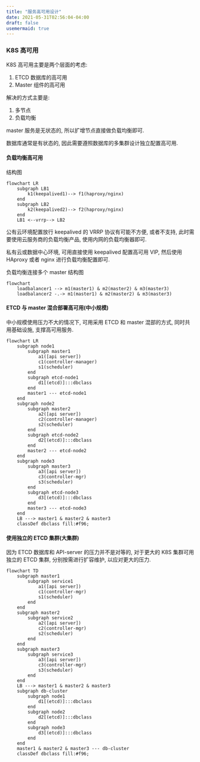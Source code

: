 ```yaml
---
title: "服务高可用设计"
date: 2021-05-31T02:56:04-04:00
draft: false
usemermaid: true
---
```


### K8S 高可用

K8S 高可用主要是两个层面的考虑:

1. ETCD 数据库的高可用
2. Master 组件的高可用

解决的方式主要是:

1. 多节点
2. 负载均衡

master 服务是无状态的, 所以扩增节点直接做负载均衡即可.

数据库通常是有状态的, 因此需要遵照数据库的多集群设计独立配置高可用.



#### 负载均衡高可用

结构图

```mermaid
flowchart LR
    subgraph LB1
    	k1(keepalived1)--> f1(haproxy/nginx)
    end
    subgraph LB2
    	k2(keepalived2)--> f2(haproxy/nginx)
    end
    LB1 <--vrrp--> LB2
```

公有云环境配置放行 keepalived 的 VRRP 协议有可能不方便, 或者不支持, 此时需要使用云服务商的负载均衡产品, 使用内网的负载均衡器即可.

私有云或数据中心环境, 可用直接使用 keepalived 配置高可用 VIP, 然后使用 HAproxy 或者 nginx 进行负载均衡配置即可.



负载均衡连接多个 master 结构图


```mermaid
flowchart
    loadbalancer1 --> m1(master1) & m2(master2) & m3(master3)
    loadbalancer2 -.-> m1(master1) & m2(master2) & m3(master3)
```

#### ETCD 与 master 混合部署高可用(中小规模)

中小规模使用压力不大的情况下, 可用采用 ETCD 和 master 混部的方式, 同时共用基础设施, 支撑高可用服务.

```mermaid
flowchart LR
    subgraph node1
        subgraph master1
            a1([api server])
            c1(controller-manager)
            s1(scheduler)
        end
        subgraph etcd-node1
            d1[(etcd)]:::dbclass
        end
        master1 --- etcd-node1
    end
    subgraph node2
        subgraph master2
            a2([api server])
            c2(controller-manager)
            s2(scheduler)
        end
        subgraph etcd-node2
            d2[(etcd)]:::dbclass
        end
        master2 --- etcd-node2
    end
    subgraph node3
        subgraph master3
            a3([api server])
            c3(controller-mgr)
            s3(scheduler)
        end
        subgraph etcd-node3
            d3[(etcd)]:::dbclass
        end
        master3 --- etcd-node3
    end
    LB ---> master1 & master2 & master3
    classDef dbclass fill:#f96;
```

#### 使用独立的 ETCD 集群(大集群)

因为 ETCD 数据库和 API-server 的压力并不是对等的, 对于更大的 K8S 集群可用独立的 ETCD 集群, 分别按需进行扩容维护, 以应对更大的压力.

```mermaid
flowchart TD
    subgraph master1
        subgraph service1
            a1([api server])
            c1(controller-mgr)
            s1(scheduler)
        end
    end
    subgraph master2
        subgraph service2
            a2([api server])
            c2(controller-mgr)
            s2(scheduler)
        end
    end
    subgraph master3
        subgraph service3
            a3([api server])
            c3(controller-mgr)
            s3(scheduler)
        end
    end
    LB ---> master1 & master2 & master3
    subgraph db-cluster
        subgraph node1
        	d1[(etcd)]:::dbclass
        end
        subgraph node2
        	d2[(etcd)]:::dbclass
        end
        subgraph node3
            d3[(etcd)]:::dbclass
        end
    end
    master1 & master2 & master3 --- db-cluster
    classDef dbclass fill:#f96;
```


